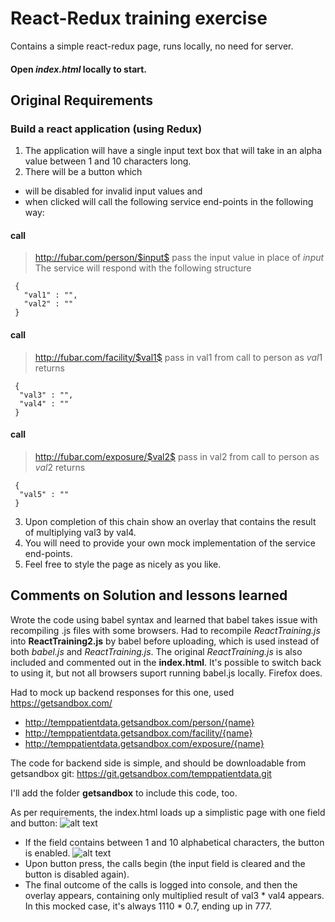 # React-Redux training exercise
Contains a simple react-redux page, runs locally, no need for server.

####  Open *index.html* locally to start.

## Original Requirements

### Build a react application (using Redux)
1. The application will have a single input text box that will take in an alpha value between 1
and 10 characters long.
2. There will be a button which
+ will be disabled for invalid input values and
+ when clicked will call the following service end-points in the following way:
#### call 
> http://fubar.com/person/$input$
> pass the input value in place of $input$
> The service will respond with the following structure
```
 {
   "val1" : "",
   "val2" : ""
 }
```

#### call
> http://fubar.com/facility/$val1$
> pass in val1 from call to person as $val1$
> returns
```
 {
  "val3" : "",
  "val4" : ""
 }
```
#### call
>http://fubar.com/exposure/$val2$
>pass in val2 from call to person as $val2$
>returns
```
 {
  "val5" : ""
 }
```
3. Upon completion of this chain show an overlay that contains the result of multiplying val3 by val4.
4. You will need to provide your own mock implementation of the service end-points.
5. Feel free to style the page as nicely as you like.

## Comments on Solution and lessons learned
Wrote the code using babel syntax and learned that babel takes issue with recompiling .js files with some browsers. Had to recompile *ReactTraining.js* into **ReactTraining2.js** by babel before uploading, which is used instead of both *babel.js* and *ReactTraining.js*.
The original *ReactTraining.js* is also included and commented out in the **index.html**. It's possible to switch back to using it,
but not all browsers suport running babel.js locally. Firefox does.

Had to mock up backend responses for this one, used https://getsandbox.com/
+ http://temppatientdata.getsandbox.com/person/{name}
+ http://temppatientdata.getsandbox.com/facility/{name}
+ http://temppatientdata.getsandbox.com/exposure/{name}

The code for backend side is simple, and should be downloadable from getsandbox git:
https://git.getsandbox.com/temppatientdata.git

I'll add the folder **getsandbox** to include this code, too.

As per requirements, the index.html loads up a simplistic page with one field and button:
![alt text](https://i.imgur.com/GmLbir7.png "button is disabled")
+ If the field contains between 1 and 10 alphabetical characters, the button is enabled.
![alt text](https://i.imgur.com/cqxcOB3.png "button is enabled")
+ Upon button press, the calls begin (the input field is cleared and the button is disabled again).
+ The final outcome of the calls is logged into console, and then the overlay appears, containing only multiplied result of val3 * val4 appears. In this mocked case, it's always 1110 * 0.7, ending up in 777.


